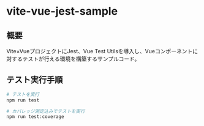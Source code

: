 # vite-vue-jest-sample

## 概要

Vite×VueプロジェクトにJest、Vue Test Utilsを導入し、Vueコンポーネントに対するテストが行える環境を構築するサンプルコード。

## テスト実行手順

```bash
# テストを実行
npm run test

# カバレッジ測定込みでテストを実行
npm run test:coverage
```
